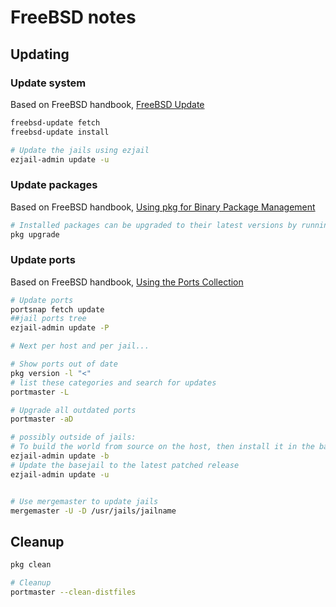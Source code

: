 # FreeBSD notes
## Updating
### Update system
Based on FreeBSD handbook, [FreeBSD Update](https://www.freebsd.org/doc/handbook/updating-upgrading-freebsdupdate.html)
```bash
freebsd-update fetch
freebsd-update install

# Update the jails using ezjail
ezjail-admin update -u
```
### Update packages
Based on FreeBSD handbook, [Using pkg for Binary Package Management](https://www.freebsd.org/doc/handbook/pkgng-intro.html)
```bash
# Installed packages can be upgraded to their latest versions by running
pkg upgrade
```
### Update ports
Based on FreeBSD handbook, [Using the Ports Collection](https://www.freebsd.org/doc/handbook/ports-using.html)
```bash
# Update ports
portsnap fetch update
##jail ports tree
ezjail-admin update -P

# Next per host and per jail...

# Show ports out of date
pkg version -l "<"
# list these categories and search for updates
portmaster -L

# Upgrade all outdated ports
portmaster -aD

# possibly outside of jails:
# To build the world from source on the host, then install it in the basejail
ezjail-admin update -b
# Update the basejail to the latest patched release
ezjail-admin update -u


# Use mergemaster to update jails
mergemaster -U -D /usr/jails/jailname

```

## Cleanup
```bash
pkg clean

```
```bash
# Cleanup
portmaster --clean-distfiles

```
